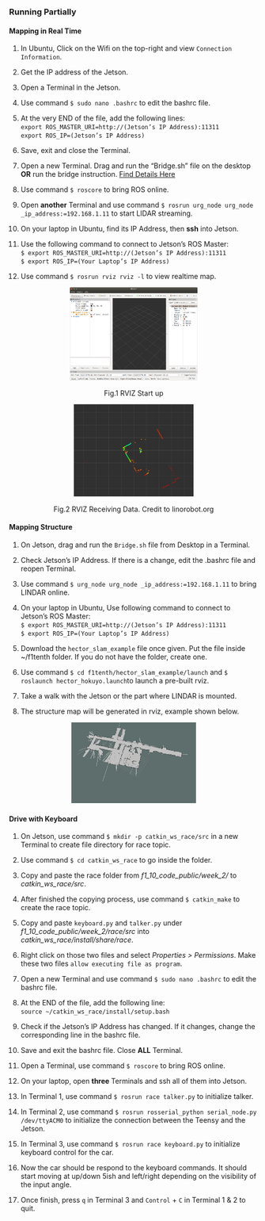 ### Running Partially

#### Mapping in Real Time

1. In Ubuntu, Click on the Wifi on the top-right and view `Connection Information`.

2. Get the IP address of the Jetson.

3. Open a Terminal in the Jetson.

4. Use command `$ sudo nano .bashrc` to edit the bashrc file.

5. At the very END of the file, add the following lines: <br />
  `export ROS_MASTER_URI=http://(Jetson’s IP Address):11311` <br />
  `export ROS_IP=(Jetson’s IP Address)` <br />

6. Save, exit and close the Terminal.

7. Open a new Terminal. Drag and run the “Bridge.sh” file on the desktop **OR** run the bridge instruction. [Find Details Here](https://github.com/UniKerogen/TempleF1-10/tree/master/Setup/Jetson/Bridges)

8. Use command `$ roscore` to bring ROS online.

9. Open **another** Terminal and use command `$ rosrun urg_node urg_node _ip_address:=192.168.1.11` to start LIDAR streaming.

10. On your laptop in Ubuntu, find its IP Address, then **ssh** into Jetson.

11. Use the following command to connect to Jetson’s ROS Master: <br />
  `$ export ROS_MASTER_URI=http://(Jetson’s IP Address):11311` <br />
  `$ export ROS_IP=(Your Laptop’s IP Address)` <br />
  
12. Use command `$ rosrun rviz rviz -l` to view realtime map.

<p align="center">
  <img src="https://github.com/UniKerogen/TempleF1-10/blob/master/Documents/Miscellaneous/Pictures/RVIZStartup.png?raw=true" width="51%">
</p>
<p align="center">
    Fig.1 RVIZ Start up
</p>
<p align="center">
    <img src="https://github.com/UniKerogen/TempleF1-10/blob/master/Documents/Miscellaneous/Pictures/RVIZReceivingData.png?raw=true" width="48%">
</p>
<p align="center">
   Fig.2 RVIZ Receiving Data. Credit to linorobot.org
</p>

#### Mapping Structure

1. On Jetson, drag and run the `Bridge.sh` file from Desktop in a Terminal.

2. Check Jetson’s IP Address. If there is a change, edit the .bashrc file and reopen Terminal.

3. Use command `$ urg_node urg_node _ip_address:=192.168.1.11` to bring LINDAR online.

4. On your laptop in Ubuntu, Use following command to connect to Jetson’s ROS Master: <br />
  `$ export ROS_MASTER_URI=http://(Jetson’s IP Address):11311` <br />
  `$ export ROS_IP=(Your Laptop’s IP Address)` <br />

5. Download the `hector_slam_example` file once given. Put the file inside ~/f1tenth folder. If you do not have the folder, create one.

6. Use command `$ cd f1tenth/hector_slam_example/launch` and `$ roslaunch hector_hokuyo.launch`to launch a pre-built rviz.

7. Take a walk with the Jetson or the part where LINDAR is mounted.

8. The structure map will be generated in rviz, example shown below.

<p align="center">
  <img src="https://github.com/UniKerogen/TempleF1-10/blob/master/Documents/Miscellaneous/Pictures/RVIZMapping.png?raw=true" width="50%"/>
</p>

#### Drive with Keyboard

1. On Jetson, use command `$ mkdir -p catkin_ws_race/src` in a new Terminal to create file directory for race topic.

2. Use command `$ cd catkin_ws_race` to go inside the folder.

3. Copy and paste the race folder from _f1_10_code_public/week_2/_ to _catkin_ws_race/src_.

4. After finished the copying process, use command `$ catkin_make` to create the race topic.

5. Copy and paste `keyboard.py` and `talker.py` under _f1_10_code_public/week_2/race/src_ into _catkin_ws_race/install/share/race_.

6. Right click on those two files and select _Properties > Permissions_. Make these two files `allow executing file as program`.

7. Open a new Terminal and use command `$ sudo nano .bashrc` to edit the bashrc file.

8. At the END of the file, add the following line: <br />
  `source ~/catkin_ws_race/install/setup.bash`

9. Check if the Jetson’s IP Address has changed. If it changes, change the corresponding line in the bashrc file.

10. Save and exit the bashrc file. Close **ALL** Terminal.

11. Open a Terminal, use command `$ roscore` to bring ROS online.

12. On your laptop, open **three** Terminals and ssh all of them into Jetson.

13. In Terminal 1, use command `$ rosrun race talker.py` to initialize talker.

14. In Terminal 2, use command `$ rosrun rosserial_python serial_node.py /dev/ttyACM0` to initialize the connection between the Teensy and the Jetson.

15. In Terminal 3, use command `$ rosrun race keyboard.py` to initialize keyboard control for the car.

16. Now the car should be respond to the keyboard commands. It should start moving at up/down 5ish and left/right depending on the visibility of the input angle.

17. Once finish, press `q` in Terminal 3 and `Control` + `C` in Terminal 1 & 2 to quit.
